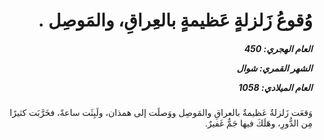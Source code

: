 <h1 dir="rtl">وُقوعُ زَلزلةٍ عَظيمةٍ بالعِراقِ، والمَوصِل .</h1>

<h5 dir="rtl">العام الهجري:  450

الشهر القمري: شوال

العام الميلادي: 1058</h5>

<p dir="rtl">وَقعَت زَلزلةٌ عَظيمةٌ بالعراقِ والمَوصِل ووَصلَت إلى همذان، ولَبِثَت ساعةً، فخَرَّبَت كثيرًا مِن الدُّورِ، وهَلَكَ فيها جَمٌّ غَفيرٌ.</p></br>
